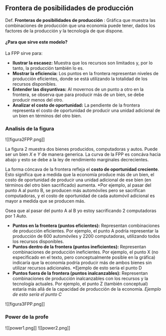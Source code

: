 ## Frontera de posibilidades de producción

Def. **Fronteras de posibilidades de producción** : Gráfica que muestra las combinaciones de producción que una economía puede tener, dados los factores de la producción y la tecnología de que dispone. 
#### ¿Para que sirve este modelo? 

La FPP sirve para:
- **Ilustrar la escasez:** Muestra que los recursos son limitados y, por lo tanto, la producción también lo es.
- **Mostrar la eficiencia:** Los puntos en la frontera representan niveles de producción eficientes, donde se está utilizando la totalidad de los recursos disponibles.
- **Entender las disyuntivas:** Al movernos de un punto a otro en la frontera, se observa que para producir más de un bien, se debe producir menos del otro.
- **Analizar el costo de oportunidad:** La pendiente de la frontera representa el costo de oportunidad de producir una unidad adicional de un bien en términos del otro bien.
### Analisis de la figura 

![[figura2FPP.png]]

La figura 2 muestra dos bienes producidos, computadoras y autos. Puede ser un bien $X$ e $Y$ de manera generica. La curva de la FPP es concáva hacia abajo y esto se debe a la ley de rendimiento marginales decrecientes.

La forma cóncava de la frontera refleja el **costo de oportunidad creciente**. Esto significa que a medida que la economía produce más de un bien, el costo de oportunidad de producir una unidad adicional de ese bien (en términos del otro bien sacrificado) aumenta. *Por ejemplo, al pasar del punto A al punto B, se producen más automóviles pero se sacrifican computadoras, y el costo de oportunidad de cada automóvil adicional es mayor a medida que se producen más.

Osea que al pasar del punto A al B yo estoy sacrificando 2 computadoras por 1 Auto. 

- **Puntos en la frontera (puntos eficientes):** Representan combinaciones de producción eficientes. Por ejemplo, el punto A podría representar la producción de 600 automóviles y 2200 computadoras, utilizando todos los recursos disponibles.
- **Puntos dentro de la frontera (puntos ineficientes):** Representan combinaciones de producción ineficientes. Por ejemplo, el punto X (no especificado en el texto, pero conceptualmente posible en la gráfica) indicaría que la economía podría producir más de ambos bienes sin utilizar recursos adicionales. *Ejemplo de esto sería el punto D
- **Puntos fuera de la frontera (puntos inalcanzables):** Representan combinaciones de producción inalcanzables con los recursos y la tecnología actuales. Por ejemplo, el punto Z (también conceptual) estaría más allá de la capacidad de producción de la economía. *Ejemplo de esto sería el punto C*

![[figura3FPP.png]]
### Power de la profe

![[power1.png]]
![[power2.png]]
